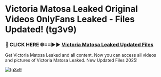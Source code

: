 # Victoria Matosa Leaked Original Videos 0nlyFans Leaked - Files Updated! (tg3v9)

<h3>🔴 CLICK HERE 🌐==►► <a href="https://tinyurl.com/3hn5wdd3" rel="nofollow">Victoria Matosa Leaked Updated Files</a></h3>

Get Victoria Matosa Leaked and all content. Now you can access all videos and pictures of Victoria Matosa Leaked. New Updated Files 2025!

[![tg3v9](https://i.imgur.com/4HnBqBT.gif)](https://tinyurl.com/3hn5wdd3)
